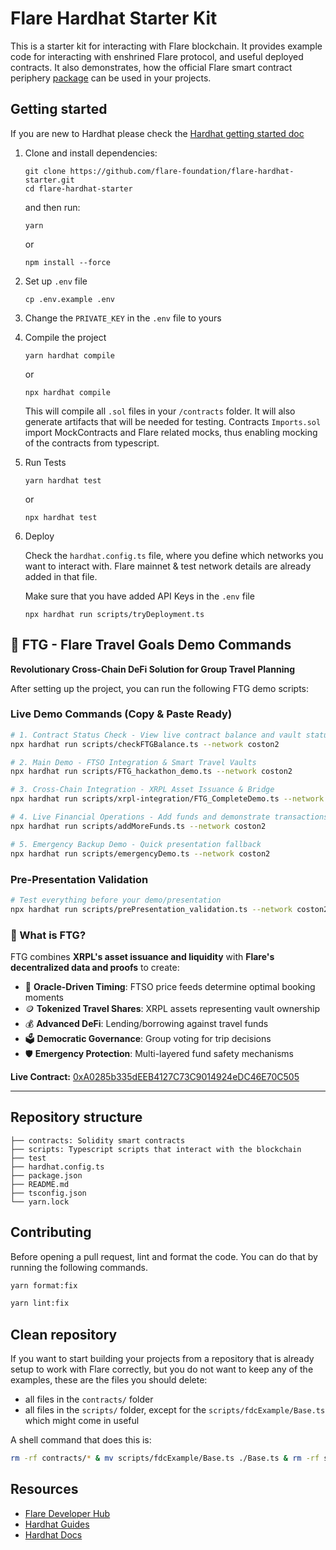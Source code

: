 # Flare Hardhat Starter Kit

This is a starter kit for interacting with Flare blockchain.
It provides example code for interacting with enshrined Flare protocol, and useful deployed contracts.
It also demonstrates, how the official Flare smart contract periphery [package](https://www.npmjs.com/package/@flarenetwork/flare-periphery-contracts) can be used in your projects.

## Getting started

If you are new to Hardhat please check the [Hardhat getting started doc](https://hardhat.org/hardhat-runner/docs/getting-started#overview)

1. Clone and install dependencies:

    ```console
    git clone https://github.com/flare-foundation/flare-hardhat-starter.git
    cd flare-hardhat-starter
    ```

    and then run:

    ```console
    yarn
    ```

    or

    ```console
    npm install --force
    ```

2. Set up `.env` file

    ```console
    cp .env.example .env
    ```

3. Change the `PRIVATE_KEY` in the `.env` file to yours

4. Compile the project

    ```console
    yarn hardhat compile
    ```

    or

    ```console
    npx hardhat compile
    ```

    This will compile all `.sol` files in your `/contracts` folder.
    It will also generate artifacts that will be needed for testing.
    Contracts `Imports.sol` import MockContracts and Flare related mocks, thus enabling mocking of the contracts from typescript.

5. Run Tests

    ```console
    yarn hardhat test
    ```

    or

    ```console
    npx hardhat test
    ```

6. Deploy

    Check the `hardhat.config.ts` file, where you define which networks you want to interact with.
    Flare mainnet & test network details are already added in that file.

    Make sure that you have added API Keys in the `.env` file

    ```console
    npx hardhat run scripts/tryDeployment.ts
    ```

## 🎯 FTG - Flare Travel Goals Demo Commands

**Revolutionary Cross-Chain DeFi Solution for Group Travel Planning**

After setting up the project, you can run the following FTG demo scripts:

### Live Demo Commands (Copy & Paste Ready)

```bash
# 1. Contract Status Check - View live contract balance and vault status
npx hardhat run scripts/checkFTGBalance.ts --network coston2

# 2. Main Demo - FTSO Integration & Smart Travel Vaults
npx hardhat run scripts/FTG_hackathon_demo.ts --network coston2

# 3. Cross-Chain Integration - XRPL Asset Issuance & Bridge
npx hardhat run scripts/xrpl-integration/FTG_CompleteDemo.ts --network coston2

# 4. Live Financial Operations - Add funds and demonstrate transactions
npx hardhat run scripts/addMoreFunds.ts --network coston2

# 5. Emergency Backup Demo - Quick presentation fallback
npx hardhat run scripts/emergencyDemo.ts --network coston2
```

### Pre-Presentation Validation

```bash
# Test everything before your demo/presentation
npx hardhat run scripts/prePresentation_validation.ts --network coston2
```

### 🌟 What is FTG?

FTG combines **XRPL's asset issuance and liquidity** with **Flare's decentralized data and proofs** to create:

- 🔮 **Oracle-Driven Timing**: FTSO price feeds determine optimal booking moments
- 🪙 **Tokenized Travel Shares**: XRPL assets representing vault ownership  
- 💰 **Advanced DeFi**: Lending/borrowing against travel funds
- 🗳️ **Democratic Governance**: Group voting for trip decisions
- 🛡️ **Emergency Protection**: Multi-layered fund safety mechanisms

**Live Contract:** [0xA0285b335dEEB4127C73C9014924eDC46E70C505](https://coston2-explorer.flare.network/address/0xA0285b335dEEB4127C73C9014924eDC46E70C505)

---

## Repository structure

```
├── contracts: Solidity smart contracts
├── scripts: Typescript scripts that interact with the blockchain
├── test
├── hardhat.config.ts
├── package.json
├── README.md
├── tsconfig.json
└── yarn.lock
```

## Contributing

Before opening a pull request, lint and format the code.
You can do that by running the following commands.

```sh
yarn format:fix
```

```sh
yarn lint:fix
```

## Clean repository

If you want to start building your projects from a repository that is already setup to work with Flare correctly, but you do not want to keep any of the examples, these are the files you should delete:

- all files in the `contracts/` folder
- all files in the `scripts/` folder, except for the `scripts/fdcExample/Base.ts` which might come in useful

A shell command that does this is:

```sh
rm -rf contracts/* & mv scripts/fdcExample/Base.ts ./Base.ts & rm -rf scripts/* & mv ./Base.ts scripts/Base.ts
```

## Resources

- [Flare Developer Hub](https://dev.flare.network/)
- [Hardhat Guides](https://dev.flare.network/fdc/guides/hardhat)
- [Hardhat Docs](https://hardhat.org/docs)
